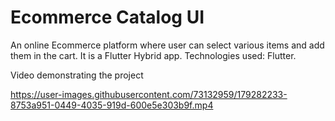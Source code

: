 # Ecommerce Catalog UI

An online Ecommerce platform where user can select various items and add them in the cart.
It is a Flutter Hybrid app. 
Technologies used: Flutter.

Video demonstrating the project

https://user-images.githubusercontent.com/73132959/179282233-8753a951-0449-4035-919d-600e5e303b9f.mp4
